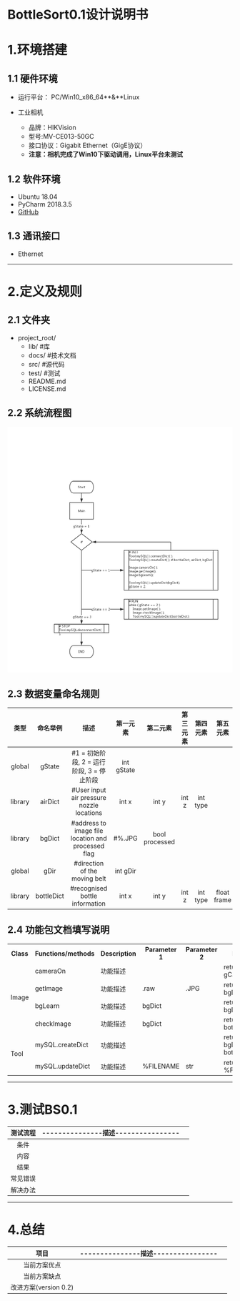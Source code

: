 # BottleSort0.1设计说明书

# 1.**环境搭建**

## 1.1 硬件环境

* 运行平台： PC/Win10_x86_64**&**Linux

* 工业相机

  + 品牌：HIKVision 
  + 型号:MV-CE013-50GC
  + 接口协议：Gigabit Ethernet（GigE协议）
  + **注意：相机完成了Win10下驱动调用，Linux平台未测试**

## 1.2 软件环境
* Ubuntu 18.04
* PyCharm 2018.3.5
* [GitHub](https://github.com/evolzed/armlogic)

## 1.3 通讯接口
* Ethernet

----

# 2.**定义及规则**

## 2.1 文件夹
* project_root/
  * lib/          #库
  * docs/         #技术文档
  * src/          #源代码
  * test/         #测试
  * README.md     
  * LICENSE.md     
  
## 2.2 系统流程图
![FlowChart](https://github.com/evolzed/armlogic/blob/BottleSort0.1/docs/pic/FlowChart/BS0.1FC.png)


## 2.3 数据变量命名规则

|   类型   | 命名举例 |              描述               | 第一元素 | 第二元素 |  第三元素 |  第四元素 |  第五元素 | 
| :------: | :------: | :-----------------------------: | :-------: | :-------: | :-------: | :-------: | :-------: |
| global |  gState  | #1 = 初始阶段, 2 = 运行阶段, 3 = 停止阶段 | int gState |
| library |  airDict  | #User input air pressure nozzle locations | int x | int y | int z | int type |
| library |  bgDict  | #address to image file location and processed flag | #%.JPG | bool processed |
| global |  gDir  | #direction of the moving belt | int gDir |
| library |  bottleDict  | #recognised bottle information | int x | int y | int z | int type | float frame | Time processed |

## 2.4 功能包文档填写说明
<table>
	<tr>
	    	<th>Class</th>
		<th>Functions/methods</th>
		<th>Description</th> 
        	<th>Parameter 1</th>
        	<th>Parameter 2</th>
        	<th>Return </th>
	</tr >
	<tr >
	    	<td rowspan="4">Image</td>
	    	<td>cameraOn</td>
	    	<td>功能描述</td>
        	<td></td>
       	 	<td></td>
        	<td>return gCameraGo</td>
	</tr>
	<tr>
	    <td>getImage</td>
	    <td>功能描述</td>
        <td>.raw</td>
        <td>.JPG</td>
        <td>return bgDict</td>
	</tr>
	<tr>
	    <td>bgLearn</td>
	    <td>功能描述</td>
        <td>bgDict</td>
        <td></td>
        <td>return bgDict</td>
	</tr>
	<tr>
	    <td>checkImage</td>
	    <td>功能描述</td>
        <td>bgDict</td>
        <td></td>
        <td>return bottleDict</td>
	</tr>
    <tr >
	    <td rowspan="3">Tool</td>
	    <td>mySQL.createDict</td>
	    <td>功能描述</td>
        <td></td>
        <td></td>
        <td>return bgDict, bottleDict</td>
	</tr>
	<tr>
	    <td>mySQL.updateDict</td>
	    <td>功能描述</td>
        <td>%FILENAME</td>
        <td>str</td>
        <td>return %FILENAME</td>
	</tr>
</table>

----
#  3.**测试BS0.1**
| 测试流程 | ---------------描述---------------- |      |
| :------: | :---------------------------------: | ---- |
|   条件   |                                     |      |
|   内容   |                                     |      |
|   结果   |                                     |      |
| 常见错误 |                                     |      |
| 解决办法 |                                     |      |

----
# 4.**总结**
|         项目          | ---------------描述---------------- |      |
| :-------------------: | :---------------------------------: | ---- |
|     当前方案优点      |                                     |      |
|     当前方案缺点      |                                     |      |
| 改进方案(version 0.2) |                                     |      |
